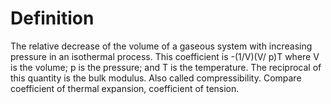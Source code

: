 # Definition

The relative decrease of the volume of a gaseous system with increasing
pressure in an isothermal process. This coefficient is -(1/V)(V/ p)T
where V is the volume; p is the pressure; and T is the temperature. The
reciprocal of this quantity is the bulk modulus. Also called
compressibility. Compare coefficient of thermal expansion, coefficient
of tension.
